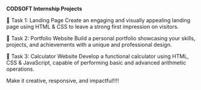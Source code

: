 **CODSOFT Internship Projects**

📌 Task 1: Landing Page
Create an engaging and visually appealing landing page using HTML & CSS to leave a strong first impression on visitors.

📌 Task 2: Portfolio Website
Build a personal portfolio showcasing your skills, projects, and achievements with a unique and professional design.

📌 Task 3: Calculator Website
Develop a functional calculator using HTML, CSS & JavaScript, capable of performing basic and advanced arithmetic operations.

 Make it creative, responsive, and impactful!!!!
